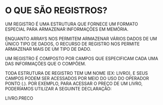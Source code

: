 # O QUE SÃO REGISTROS?

UM REGISTRO É UMA ESTRUTURA QUE FORNECE UM FORMATO ESPECIAL PARA ARMAZENAR INFORMAÇÕES EM MEMÓRIA.

ENQUANTO ARRAYS NOS PERMITEM ARMAZENAR VÁRIOS DADOS DE UM ÚNICO TIPO DE DADOS, O RECURSO DE REGISTRO NOS PERMITE ARMAZENAR MAIS DE UM TIPO DE DADO.

UM REGISTRO É COMPOSTO POR CAMPOS QUE ESPECIFICAM CADA UMA DAS INFORMAÇÕES QUE O COMPÕEM.

TODA ESTRUTURA DE REGISTRO TEM UM NOME (EX: LIVRO), E SEUS CAMPOS PODEM SER ACESSADOS POR MEIO DO USO DO OPERADOR PONTO (.). POR EXEMPLO, PARA ACESSAR O PREÇO DE UM LIVRO, PODERÍAMOS UTILIZAR A SEGUINTE DECLARAÇÃO:

LIVRO.PRECO